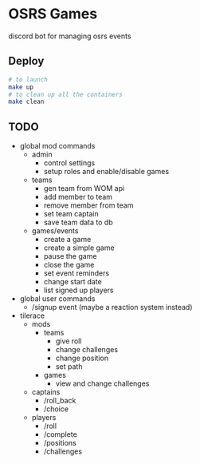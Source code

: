 # OSRS Games

discord bot for managing osrs events

## Deploy

```bash
# to launch
make up
# to clean up all the containers
make clean
```
## TODO

- global mod commands
    - admin
        - control settings
        - setup roles and enable/disable games
	- teams
		- gen team from WOM api
		- add member to team
		- remove member from team
		- set team captain
		- save team data to db
	- games/events
		- create a game
		- create a simple game
		- pause the game
		- close the game
		- set event reminders
		- change start date
		- list signed up players
- global user commands
	- /signup event (maybe a reaction system instead)
- tilerace
	- mods
		- teams
			- give roll
			- change challenges
			- change position
			- set path
		- games
			- view and change challenges
	- captains
		- /roll_back
		- /choice
	- players
		- /roll
		- /complete
		- /positions
		- /challenges


